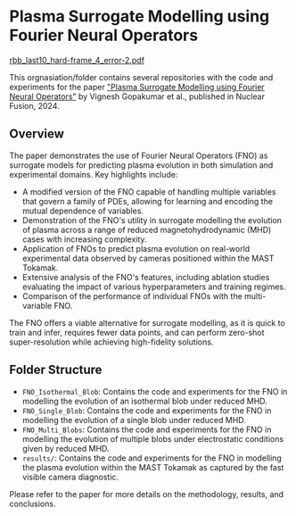# Plasma Surrogate Modelling using Fourier Neural Operators
[rbb_last10_hard-frame_4_error-2.pdf](https://github.com/user-attachments/files/15532762/rbb_last10_hard-frame_4_error-2.pdf)

This orgnasiation/folder contains several repositories with the code and experiments for the paper ["Plasma Surrogate Modelling using Fourier Neural Operators"](https://iopscience.iop.org/article/10.1088/1741-4326/ad313a) by Vignesh Gopakumar et al., published in Nuclear Fusion, 2024.

## Overview

The paper demonstrates the use of Fourier Neural Operators (FNO) as surrogate models for predicting plasma evolution in both simulation and experimental domains. Key highlights include:

- A modified version of the FNO capable of handling multiple variables that govern a family of PDEs, allowing for learning and encoding the mutual dependence of variables.
- Demonstration of the FNO's utility in surrogate modelling the evolution of plasma across a range of reduced magnetohydrodynamic (MHD) cases with increasing complexity.
- Application of FNOs to predict plasma evolution on real-world experimental data observed by cameras positioned within the MAST Tokamak.
- Extensive analysis of the FNO's features, including ablation studies evaluating the impact of various hyperparameters and training regimes.
- Comparison of the performance of individual FNOs with the multi-variable FNO.

The FNO offers a viable alternative for surrogate modelling, as it is quick to train and infer, requires fewer data points, and can perform zero-shot super-resolution while achieving high-fidelity solutions.

## Folder  Structure

- `FNO_Isothermal_Blob`: Contains the code and experiments for the FNO in modelling the evolution of an isothermal blob under reduced MHD. 
- `FNO_Single_Blob`: Contains the code and experiments for the FNO in modelling the evolution of a single blob under reduced MHD. 
- `FNO_Multi_Blobs`: Contains the code and experiments for the FNO in modelling the evolution of multiple blobs under electrostatic conditions given by reduced MHD. 
- `results/`: Contains the code and experiments for the FNO in modelling the plasma evolution within the MAST Tokamak as captured by the fast visible camera diagnostic.


Please refer to the paper for more details on the methodology, results, and conclusions.
